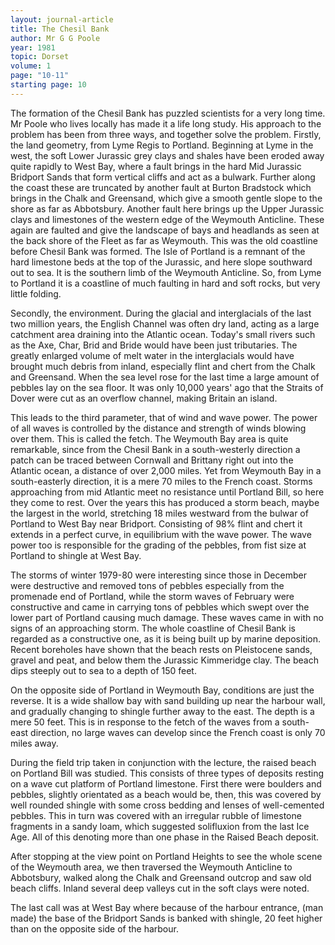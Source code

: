 ```yaml
---
layout: journal-article
title: The Chesil Bank
author: Mr G G Poole
year: 1981
topic: Dorset
volume: 1
page: "10-11"
starting page: 10
---
```

The formation of the Chesil Bank has puzzled scientists for a very long time. Mr Poole who lives locally has made it a life long study. His approach to the problem has been from three ways, and together solve the problem. Firstly, the land geometry, from Lyme Regis to Portland. Beginning at Lyme in the west, the soft Lower Jurassic grey clays and shales have been eroded away quite rapidly to West Bay, where a fault brings in the hard Mid Jurassic Bridport Sands that form vertical cliffs and act as a bulwark. Further along the coast these are truncated by another fault at Burton Bradstock which brings in the Chalk and Greensand, which give a smooth gentle slope to the shore as far as Abbotsbury. Another fault here brings up the Upper Jurassic clays and limestones of the western edge of the Weymouth Anticline. These again are faulted and give the landscape of bays and headlands as seen at the back shore of the Fleet as far as Weymouth. This was the old coastline before Chesil Bank was formed. The Isle of Portland is a remnant of the hard limestone beds at the top of the Jurassic, and here slope southward out to sea. It is the southern limb of the Weymouth Anticline. So, from Lyme to Portland it is a coastline of much faulting in hard and soft rocks, but very little folding.

Secondly, the environment. During the glacial and interglacials of the last two million years, the English Channel was often dry land, acting as a large catchment area draining into the Atlantic ocean. Today's small rivers such as the Axe, Char, Brid and Bride would have been just tributaries. The greatly enlarged volume of melt water in the interglacials would have brought much debris from inland, especially flint and chert from the Chalk and Greensand. When the sea level rose for the last time a large amount of pebbles lay on the sea floor. It was only 10,000 years' ago that the Straits of Dover were cut as an overflow channel, making Britain an island.

This leads to the third parameter, that of wind and wave power. The power of all waves is controlled by the distance and strength of winds blowing over them. This is called the fetch. The Weymouth Bay area is quite remarkable, since from the Chesil Bank in a south-westerly direction a patch can be traced between Cornwall and Brittany right out into the Atlantic ocean, a distance of over 2,000 miles. Yet from Weymouth Bay in a south-easterly direction, it is a mere 70 miles to the French coast. Storms approaching from mid Atlantic meet no resistance until Portland Bill, so here they come to rest. Over the years this has produced a storm beach, maybe the largest in the world, stretching 18 miles westward from the bulwar of Portland to West Bay near Bridport. Consisting of 98% flint and chert it extends in a perfect curve, in equilibrium with the wave power. The wave power too is responsible for the grading of the pebbles, from fist size at Portland to shingle at West Bay.

The storms of winter 1979-80 were interesting since those in December were destructive and removed tons of pebbles especially from the promenade end of Portland, while the storm waves of February were constructive and came in carrying tons of pebbles which swept over the lower part of Portland causing much damage. These waves came in with no signs of an approaching storm. The whole coastline of Chesil Bank is regarded as a constructive one, as it is being built up by marine deposition. Recent boreholes have shown that the beach rests on Pleistocene sands, gravel and peat, and below them the Jurassic Kimmeridge clay. The beach dips steeply out to sea to a depth of 150 feet.

On the opposite side of Portland in Weymouth Bay, conditions are just the reverse. It is a wide shallow bay with sand building up near the harbour wall, and gradually changing to shingle further away to the east. The depth is a mere 50 feet. This is in response to the fetch of the waves from a south-east direction, no large waves can develop since the French coast is only 70 miles away.

During the field trip taken in conjunction with the lecture, the raised beach on Portland Bill was studied. This consists of three types of deposits resting on a wave cut platform of Portland limestone. First there were boulders and pebbles, slightly orientated as a beach would be, then, this was covered by well rounded shingle with some cross bedding and lenses of well-cemented pebbles. This in turn was covered with an irregular rubble of limestone fragments in a sandy loam, which suggested solifluxion from the last Ice Age. All of this denoting more than one phase in the Raised Beach deposit.

After stopping at the view point on Portland Heights to see the whole scene of the Weymouth area, we then traversed the Weymouth Anticline to Abbotsbury, walked along the Chalk and Greensand outcrop and saw old beach cliffs. Inland several deep valleys cut in the soft clays were noted.

The last call was at West Bay where because of the harbour entrance, (man made) the base of the Bridport Sands is banked with shingle, 20 feet higher than on the opposite side of the harbour.
